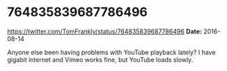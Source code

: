 # 764835839687786496
https://twitter.com/TomFrankly/status/764835839687786496
**Date:** 2016-08-14

Anyone else been having problems with YouTube playback lately? I have gigabit internet and Vimeo works fine, but YouTube loads slowly.
